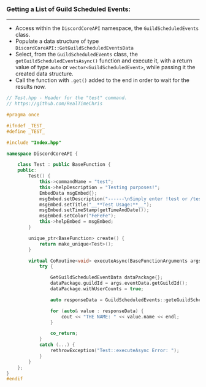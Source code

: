 ### **Getting a List of Guild Scheduled Events:**
---
- Access within the `DiscordCoreAPI` namespace, the `GuildScheduledEvents` class.
- Populate a data structure of type `DiscordCoreAPI::GetGuildScheduledEventsData`
- Select, from the `GuildScheduledEVents` class, the `getGuildScheduledEventsAsync()` function and execute it, with a return value of type `auto` or `vector<GuildScheduledEvent>`, while passing it the created data structure.
- Call the function with `.get()` added to the end in order to wait for the results now.

```cpp
// Test.hpp - Header for the "test" command.
// https://github.com/RealTimeChris

#pragma once

#ifndef _TEST_
#define _TEST_

#include "Index.hpp"

namespace DiscordCoreAPI {

	class Test : public BaseFunction {
	public:
		Test() {
			this->commandName = "test";
			this->helpDescription = "Testing purposes!";
			EmbedData msgEmbed{};
			msgEmbed.setDescription("------\nSimply enter !test or /test!\n------");
			msgEmbed.setTitle("__**Test Usage:**__");
			msgEmbed.setTimeStamp(getTimeAndDate());
			msgEmbed.setColor("FeFeFe");
			this->helpEmbed = msgEmbed;
		}

		unique_ptr<BaseFunction> create() {
			return make_unique<Test>();
		}

		virtual CoRoutine<void> executeAsync(BaseFunctionArguments args) {
			try {

				GetGuildScheduledEventData dataPackage{};
				dataPackage.guildId = args.eventData.getGuildId();
				dataPackage.withUserCounts = true;

				auto responseData = GuildScheduledEvents::geteGuildScheduledEventsAsync(dataPackage).get();

				for (auto& value : responseData) {
					cout << "THE NAME: " << value.name << endl;
				}

				co_return;
			}
			catch (...) {
				rethrowException("Test::executeAsync Error: ");
			}
		}
	};
}
#endif

```
